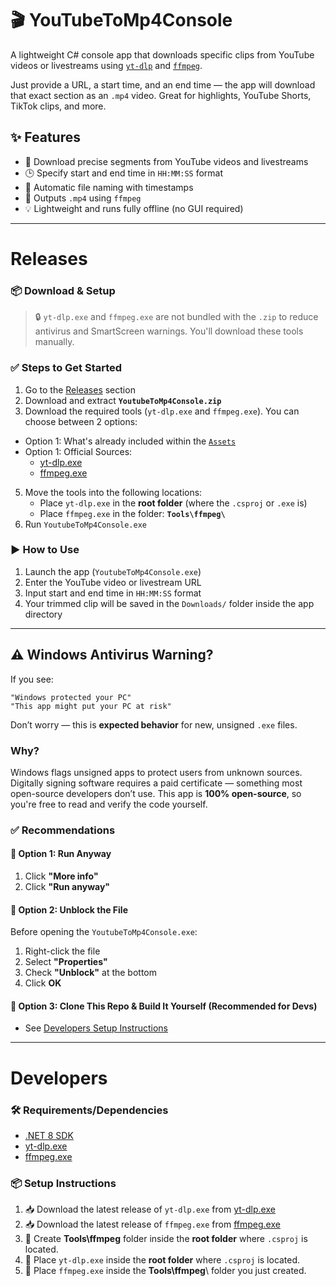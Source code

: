 # 🎬 YouTubeToMp4Console

A lightweight C# console app that downloads specific clips from YouTube videos or livestreams using [`yt-dlp`](https://github.com/yt-dlp/yt-dlp) and [`ffmpeg`](https://ffmpeg.org/).  

Just provide a URL, a start time, and an end time — the app will download that exact section as an `.mp4` video. Great for highlights, YouTube Shorts, TikTok clips, and more.

## ✨ Features

- 🎯 Download precise segments from YouTube videos and livestreams  
- 🕒 Specify start and end time in `HH:MM:SS` format  
- 🧠 Automatic file naming with timestamps  
- 🎥 Outputs `.mp4` using `ffmpeg`  
- 💡 Lightweight and runs fully offline (no GUI required)

---

# Releases

### 📦 Download & Setup

> 🔒 `yt-dlp.exe` and `ffmpeg.exe` are not bundled with the `.zip` to reduce antivirus and SmartScreen warnings. You'll download these tools manually.

### ✅ Steps to Get Started

1. Go to the [Releases](https://github.com/potuta/YoutubeToMp4Console/releases) section  
2. Download and extract **`YoutubeToMp4Console.zip`**  
3. Download the required tools (`yt-dlp.exe` and `ffmpeg.exe`). You can choose between 2 options:
- Option 1: What's already included within the [`Assets`](https://github.com/potuta/YoutubeToMp4Console/releases)
- Option 1: Official Sources:
    - [yt-dlp.exe](https://github.com/yt-dlp/yt-dlp/releases/latest/download/yt-dlp.exe)
    - [ffmpeg.exe](https://www.gyan.dev/ffmpeg/builds/packages/ffmpeg-7.0.2-full_build.7z)
5. Move the tools into the following locations:
   - Place `yt-dlp.exe` in the **root folder** (where the `.csproj` or `.exe` is)
   - Place `ffmpeg.exe` in the folder: **`Tools\ffmpeg\`**
6. Run `YoutubeToMp4Console.exe`


### ▶️ How to Use

1. Launch the app (`YoutubeToMp4Console.exe`)
2. Enter the YouTube video or livestream URL  
3. Input start and end time in `HH:MM:SS` format  
4. Your trimmed clip will be saved in the `Downloads/` folder inside the app directory

---

## ⚠️ Windows Antivirus Warning?

If you see:

    "Windows protected your PC"
    "This app might put your PC at risk"

Don’t worry — this is **expected behavior** for new, unsigned `.exe` files.

### Why?

Windows flags unsigned apps to protect users from unknown sources. Digitally signing software requires a paid certificate — something most open-source developers don’t use. This app is **100% open-source**, so you're free to read and verify the code yourself.

### ✅ Recommendations

#### 🔹 Option 1: Run Anyway

1. Click **"More info"**
2. Click **"Run anyway"**

#### 🔹 Option 2: Unblock the File

Before opening the `YoutubeToMp4Console.exe`:

1. Right-click the file  
2. Select **"Properties"**  
3. Check **"Unblock"** at the bottom  
4. Click **OK**

#### 🔹 Option 3: Clone This Repo & Build It Yourself (Recommended for Devs)
- See [Developers Setup Instructions](https://github.com/potuta/YoutubeToMp4Console?tab=readme-ov-file#developers)

---

# Developers

### 🛠 Requirements/Dependencies

- [.NET 8 SDK](https://dotnet.microsoft.com/en-us/download/dotnet/8.0)
- [yt-dlp.exe](https://github.com/yt-dlp/yt-dlp/releases/latest/download/yt-dlp.exe)
- [ffmpeg.exe](https://www.gyan.dev/ffmpeg/builds/packages/ffmpeg-7.0.2-full_build.7z) 

### 📦 Setup Instructions

1. 📥 Download the latest release of `yt-dlp.exe` from [yt-dlp.exe](https://github.com/yt-dlp/yt-dlp/releases/latest/download/yt-dlp.exe)
2. 📥 Download the latest release of `ffmpeg.exe` from [ffmpeg.exe](https://www.gyan.dev/ffmpeg/builds/packages/ffmpeg-7.0.2-full_build.7z)
3. 📁 Create **Tools\ffmpeg** folder inside the **root folder** where `.csproj` is located.
4. 📁 Place `yt-dlp.exe` inside the **root folder** where `.csproj` is located.
5. 📁 Place `ffmpeg.exe` inside the **Tools\ffmpeg**\ folder you just created.

